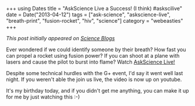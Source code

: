 +++
using Dates
title = "AskScience Live a Success! (I think) #askscilive"
date = Date("2013-04-12")
tags = ["ask-science", "askscience-live", "breath-print", "fusion-rocket", "hiv", "science"]
category = "webeasties"
+++

_This post initially appeared on [Science Blogs](http://scienceblogs.com/webeasties)_

Ever wondered if we could identify someone by their breath? How fast you can propel a rocket using fusion power? If you can shoot at a plane with lasers and cause the pilot to burst into flame? Watch [AskScience Live!](https://www.youtube.com/asksciencelive)

Despite some technical hurdles with the G+ event, I'd say it went well last night. If you weren't able the join us live, the video is now up on youtube.

It's my birthday today, and if you didn't get me anything, you can make it up for me by just watching this :-)

      
  
